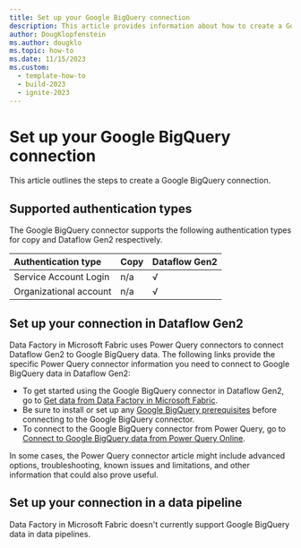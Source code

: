 ```yaml
---
title: Set up your Google BigQuery connection
description: This article provides information about how to create a Google BigQuery connection in Microsoft Fabric.
author: DougKlopfenstein
ms.author: dougklo
ms.topic: how-to
ms.date: 11/15/2023
ms.custom:
  - template-how-to
  - build-2023
  - ignite-2023
---
```


# Set up your Google BigQuery connection

This article outlines the steps to create a Google BigQuery connection.


## Supported authentication types

The Google BigQuery connector supports the following authentication types for copy and Dataflow Gen2 respectively.  

|Authentication type |Copy |Dataflow Gen2 |
|:---|:---|:---|
|Service Account Login| n/a | √ |
|Organizational account| n/a | √ |

## Set up your connection in Dataflow Gen2

Data Factory in Microsoft Fabric uses Power Query connectors to connect Dataflow Gen2 to Google BigQuery data. The following links provide the specific Power Query connector information you need to connect to Google BigQuery data in Dataflow Gen2:

- To get started using the Google BigQuery connector in Dataflow Gen2, go to [Get data from Data Factory in Microsoft Fabric](/power-query/where-to-get-data#get-data-from-data-factory-in-microsoft-fabric-preview).
- Be sure to install or set up any [Google BigQuery prerequisites](/power-query/connectors/google-bigquery#prerequisites) before connecting to the Google BigQuery connector.
- To connect to the Google BigQuery connector from Power Query, go to [Connect to Google BigQuery data from Power Query Online](/power-query/connectors/google-bigquery#connect-to-google-bigquery-data-from-power-query-online).

In some cases, the Power Query connector article might include advanced options, troubleshooting, known issues and limitations, and other information that could also prove useful.

## Set up your connection in a data pipeline

Data Factory in Microsoft Fabric doesn't currently support Google BigQuery data in data pipelines.
